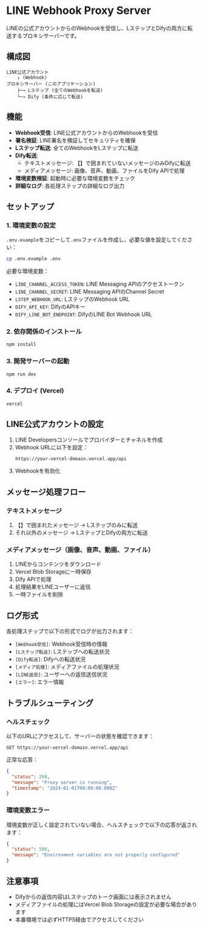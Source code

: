 # LINE Webhook Proxy Server

LINEの公式アカウントからのWebhookを受信し、LステップとDifyの両方に転送するプロキシサーバーです。

## 構成図

```
LINE公式アカウント
    ↓ (Webhook)
プロキシサーバー (このアプリケーション)
    ├─→ Lステップ (全てのWebhookを転送)
    └─→ Dify (条件に応じて転送)
```

## 機能

- **Webhook受信**: LINE公式アカウントからのWebhookを受信
- **署名検証**: LINE署名を検証してセキュリティを確保
- **Lステップ転送**: 全てのWebhookをLステップに転送
- **Dify転送**: 
  - テキストメッセージ: 【】で囲まれていないメッセージのみDifyに転送
  - メディアメッセージ: 画像、音声、動画、ファイルをDify APIで処理
- **環境変数検証**: 起動時に必要な環境変数をチェック
- **詳細なログ**: 各処理ステップの詳細なログ出力

## セットアップ

### 1. 環境変数の設定

`.env.example`をコピーして`.env`ファイルを作成し、必要な値を設定してください：

```bash
cp .env.example .env
```

必要な環境変数：
- `LINE_CHANNEL_ACCESS_TOKEN`: LINE Messaging APIのアクセストークン
- `LINE_CHANNEL_SECRET`: LINE Messaging APIのChannel Secret
- `LSTEP_WEBHOOK_URL`: LステップのWebhook URL
- `DIFY_API_KEY`: DifyのAPIキー
- `DIFY_LINE_BOT_ENDPOINT`: DifyのLINE Bot Webhook URL

### 2. 依存関係のインストール

```bash
npm install
```

### 3. 開発サーバーの起動

```bash
npm run dev
```

### 4. デプロイ (Vercel)

```bash
vercel
```

## LINE公式アカウントの設定

1. LINE Developersコンソールでプロバイダーとチャネルを作成
2. Webhook URLに以下を設定：
   ```
   https://your-vercel-domain.vercel.app/api
   ```
3. Webhookを有効化

## メッセージ処理フロー

### テキストメッセージ
1. 【】で囲まれたメッセージ → Lステップのみに転送
2. それ以外のメッセージ → LステップとDifyの両方に転送

### メディアメッセージ（画像、音声、動画、ファイル）
1. LINEからコンテンツをダウンロード
2. Vercel Blob Storageに一時保存
3. Dify APIで処理
4. 処理結果をLINEユーザーに返信
5. 一時ファイルを削除

## ログ形式

各処理ステップで以下の形式でログが出力されます：

- `[Webhook受信]`: Webhook受信時の情報
- `[Lステップ転送]`: Lステップへの転送状況
- `[Dify転送]`: Difyへの転送状況
- `[メディア処理]`: メディアファイルの処理状況
- `[LINE返信]`: ユーザーへの返信送信状況
- `[エラー]`: エラー情報

## トラブルシューティング

### ヘルスチェック

以下のURLにアクセスして、サーバーの状態を確認できます：
```
GET https://your-vercel-domain.vercel.app/api
```

正常な応答：
```json
{
  "status": 200,
  "message": "Proxy server is running",
  "timestamp": "2024-01-01T00:00:00.000Z"
}
```

### 環境変数エラー

環境変数が正しく設定されていない場合、ヘルスチェックで以下の応答が返されます：
```json
{
  "status": 500,
  "message": "Environment variables are not properly configured"
}
```

## 注意事項

- Difyからの返信内容はLステップのトーク画面には表示されません
- メディアファイルの処理にはVercel Blob Storageの設定が必要な場合があります
- 本番環境では必ずHTTPS経由でアクセスしてください